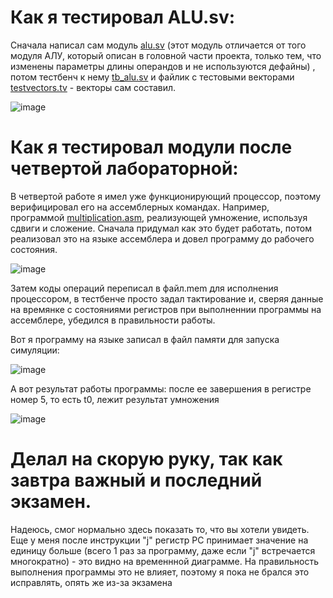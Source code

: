 # Как я тестировал ALU.sv:
Сначала написал сам модуль [alu.sv](alu.sv) (этот модуль отличается от того модуля АЛУ, который описан в головной части проекта, только тем, что изменены параметры длины операндов и не используются дефайны) , потом тестбенч к нему [tb_alu.sv](tb_alu.sv) и файлик с тестовыми векторами [testvectors.tv](testvectors.tv) - векторы сам составил.

![image](https://user-images.githubusercontent.com/116370315/214253535-f96dd56a-ada2-4f6d-9fba-62398218c4f6.png)

# Как я тестировал модули после четвертой лабораторной:
В четвертой работе я имел уже функционирующий процессор, поэтому верифицировал его на ассемблерных командах. Например, программой [multiplication.asm](multiplication.asm), реализующей умножение, используя сдвиги и сложение. 
Сначала придумал как это будет работать, потом реализовал это на языке ассемблера и довел программу до рабочего состояния.

![image](https://user-images.githubusercontent.com/116370315/214245708-c3522bba-a1f5-4d5e-9a66-75750ffe334b.png)

Затем коды операций переписал в файл.mem для исполнения процессором, в тестбенче просто задал тактирование и, сверяя данные на времянке с состояниями регистров при выполненнии программы на ассемблере, убедился в правильности работы.

Вот я программу на языке записал в файл памяти для запуска симуляции:

![image](https://user-images.githubusercontent.com/116370315/214251511-d6e10022-81ef-43dd-9f77-711a8a19c520.png)

А вот результат работы программы: после ее завершения в регистре номер 5, то есть t0, лежит результат умножения

![image](https://user-images.githubusercontent.com/116370315/214251890-e56a073c-553e-4555-b452-9268f8746abd.png)

# Делал на скорую руку, так как завтра важный и последний экзамен. 
Надеюсь, смог нормально здесь показать то, что вы хотели увидеть. Еще у меня после инструкции "j" регистр PC принимает значение на единицу больше (всего 1 раз за программу, даже если "j" встречается многократно) - это видно на временнной диаграмме. На правильность выполнения программы это не влияет, поэтому я пока не брался это исправлять, опять же из-за экзамена
